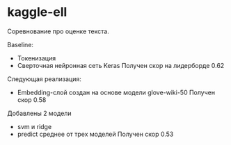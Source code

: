 # kaggle-ell
Соревнование про оценке текста.

Baseline:
- Токенизация
- Сверточная нейронная сеть Keras
Получен скор на лидерборде 0.62

Следующая реализация:
- Embedding-слой создан на основе модели glove-wiki-50
Получен скор 0.58

Добавлены 2 модели
- svm и ridge
- predict среднее от трех моделей
Получен скор 0.53
